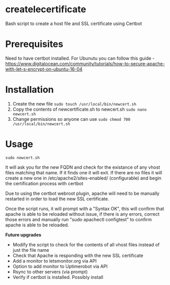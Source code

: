 # createlecertificate
Bash script to create a host file and SSL certificate using Certbot

# Prerequisites
Need to have certbot installed. For Ubunutu you can follow this guide - https://www.digitalocean.com/community/tutorials/how-to-secure-apache-with-let-s-encrypt-on-ubuntu-16-04

# Installation
1. Create the new file `sudo touch /usr/local/bin/newcert.sh`
2. Copy the contents of newcertificate.sh to newcert.sh `sudo nano newcert.sh` 
3. Change permissions so anyone can use `sudo chmod 700 /usr/local/bin/newcert.sh`

# Usage
`sudo newcert.sh`

It will ask you for the new FQDN and check for the existance of any vhost files matching that name. If it finds one it will exit.
If there are no files it will create a new one in /etc/apache2/sites-enabled/ (configurable) and begin the certification process with certbot

Due to using the certbot webroot plugin, apache will need to be manually restarted in order to load the new SSL certificate. 

Once the script runs, it will prompt with a "Syntax OK", this will confirm that apache is able to be reloaded without issue, if there is any errors, correct those errors and manually run "sudo apachectl configtest" to confirm apache is able to be reloaded. 

**Future upgrades**
- Modify the script to check for the contents of all vhost files instead of just the file name
- Check that Apache is responding with the new SSL certificate
- Add a monitor to letsmonitor.org via API
- Option to add monitor to Uptimerobot via API
- Rsync to other servers (via prompt)
- Verify if certbot is installed. Possibly install
